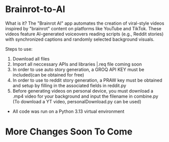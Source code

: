 # Brainrot-to-AI
What is it?
The "Brainrot AI" app automates the creation of viral-style videos inspired by "brainrot" content on platforms like YouTube and TikTok. These videos feature AI-generated voiceovers reading scripts (e.g., Reddit stories) with synchronized captions and randomly selected background visuals. 

Steps to use: 
1. Download all files 
2. Import all neccessary APIs and libraries |.req file coming soon
3. In order to use auto story generation, a GROQ API KEY must be included(can be obtained for free)
4. In order to use to reddit story generation, a PRAW key must be obtained and setup by filling in the associated fields in reddit.py
5. Before generating videos on personal device, you must download a .mp4 video for your background and input the filename in combine.py (To download a YT video, personalDownload.py can be used)


- All code was run on a Python 3.13 virtual environment



# More Changes Soon To Come
